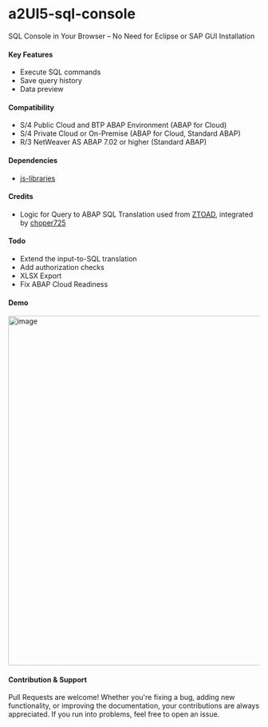 # a2UI5-sql-console
SQL Console in Your Browser – No Need for Eclipse or SAP GUI Installation

#### Key Features
* Execute SQL commands
* Save query history
* Data preview

#### Compatibility
* S/4 Public Cloud and BTP ABAP Environment (ABAP for Cloud)
* S/4 Private Cloud or On-Premise (ABAP for Cloud, Standard ABAP)
* R/3 NetWeaver AS ABAP 7.02 or higher (Standard ABAP)

#### Dependencies
* [js-libraries](https://github.com/abap2UI5-addons/js-libraries)

#### Credits
* Logic for Query to ABAP SQL Translation used from [ZTOAD](https://github.com/marianfoo/ztoad), integrated by [choper725](https://github.com/choper725)

#### Todo
* Extend the input-to-SQL translation
* Add authorization checks
* XLSX Export
* Fix ABAP Cloud Readiness

#### Demo
<img width="700" alt="image" src="https://github.com/abap2UI5-apps/sql-console/assets/102328295/0be2bb38-d68a-475c-910a-b341757e5862">

#### Contribution & Support
Pull Requests are welcome! Whether you're fixing a bug, adding new functionality, or improving the documentation, your contributions are always appreciated. If you run into problems, feel free to open an issue.
